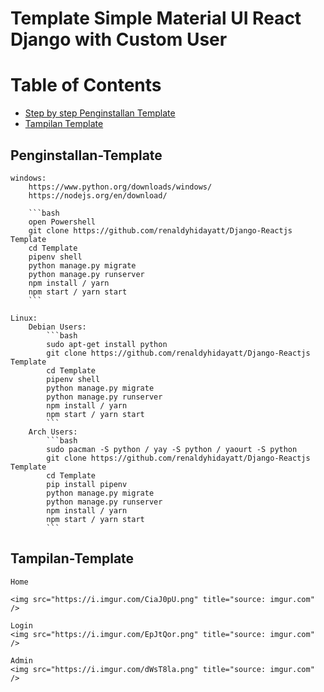# Template Simple Material UI React Django with Custom User


# Table of Contents
- [Step by step Penginstallan Template](#penginstallan-Template)
- [Tampilan Template](#Tampilan-Template)

## Penginstallan-Template

	windows:
		https://www.python.org/downloads/windows/
		https://nodejs.org/en/download/
		
		```bash
		open Powershell
		git clone https://github.com/renaldyhidayatt/Django-Reactjs Template
		cd Template
		pipenv shell
		python manage.py migrate
		python manage.py runserver
		npm install / yarn
		npm start / yarn start
		```
	
	Linux:
		Debian Users:
			```bash 
			sudo apt-get install python
			git clone https://github.com/renaldyhidayatt/Django-Reactjs Template
			cd Template
			pipenv shell
			python manage.py migrate
			python manage.py runserver
			npm install / yarn
			npm start / yarn start
			```
		Arch Users:
			```bash
			sudo pacman -S python / yay -S python / yaourt -S python
			git clone https://github.com/renaldyhidayatt/Django-Reactjs Template
			cd Template
			pip install pipenv
			python manage.py migrate
			python manage.py runserver
			npm install / yarn
			npm start / yarn start
			```

## Tampilan-Template
	Home
	
	<img src="https://i.imgur.com/CiaJ0pU.png" title="source: imgur.com" />
	
	Login
	<img src="https://i.imgur.com/EpJtQor.png" title="source: imgur.com" />
	
	Admin
	<img src="https://i.imgur.com/dWsT8la.png" title="source: imgur.com" />
